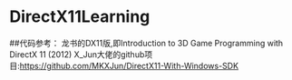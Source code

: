# DirectX11Learning
##代码参考：
龙书的DX11版,即Introduction to 3D Game Programming with DirectX 11 (2012)
X_Jun大佬的github项目:https://github.com/MKXJun/DirectX11-With-Windows-SDK
